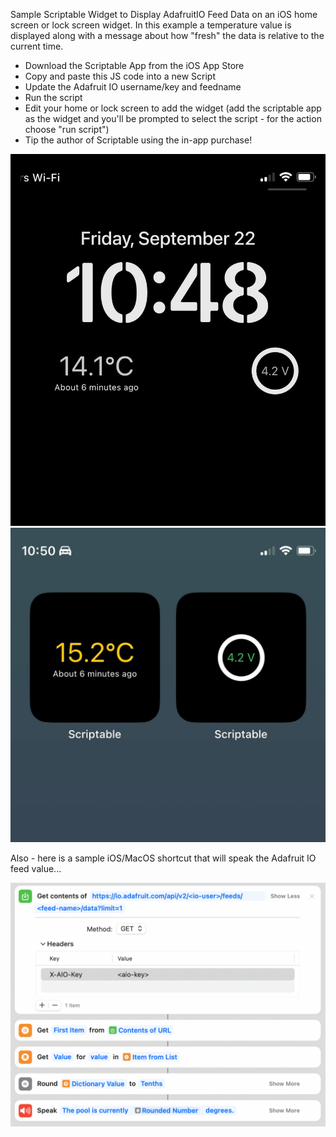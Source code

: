 Sample Scriptable Widget to Display AdafruitIO Feed Data on an iOS home
screen or lock screen widget.  In this example a temperature value is 
displayed along with a message about how "fresh" the data is relative to 
the current time.

- Download the Scriptable App from the iOS App Store
- Copy and paste this JS code into a new Script
- Update the Adafruit IO username/key and feedname
- Run the script
- Edit your home or lock screen to add the widget (add the scriptable app as the widget and you'll be prompted to select the script - for the action choose "run script")
- Tip the author of Scriptable using the in-app purchase!

<img width="600" alt="Widget on Lock Screen" src="https://github.com/bradrblack/adafruit-io-scriptable-widget/blob/main/IMG_2217.jpg">
<img width="600" alt="Widget on Home Screen" src="https://github.com/bradrblack/adafruit-io-scriptable-widget/blob/main/IMG_2218.jpg">

Also - here is a sample iOS/MacOS shortcut that will speak the Adafruit IO feed value...

<img width="600" alt="Widget on Home Screen" src="https://github.com/bradrblack/adafruit-io-scriptable-widget/blob/main/ShortCut%20Screenshot.png">
